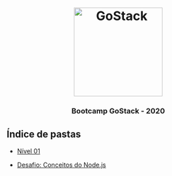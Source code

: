 <h1 align="center">
    <img alt="GoStack" src="https://rocketseat-cdn.s3-sa-east-1.amazonaws.com/bootcamp-header.png" width="200px" />
</h1>

<h3 align="center">
  Bootcamp GoStack - 2020
</h3>

## Índice de pastas

- [Nível 01](https://github.com/anac-ac/gostack-bootcamp-11/tree/master/conceitos-dev)

- [Desafio: Conceitos do Node.js](https://github.com/anac-ac/gostack-bootcamp-11/tree/master/gostack-node-challenge)
